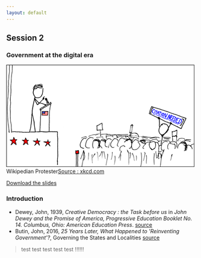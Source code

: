```yaml
---
layout: default
---
```


## Session 2

### Government at the digital era
![](img/wikipedian_protester.png)
Wikipedian Protester[Source : xkcd.com](http://xkcd.com/285/)

<i class="fa fa-download fa-3x" aria-hidden="true"></i> [Download the slides](img/slides.pdf)


### Introduction

- Dewey, John, 1939, _Creative Democracy : the Task before us_ in _John Dewey and the Promise of America, Progressive Education Booklet No. 14. Columbus, Ohio: American Education Press_. [source](http://pages.uoregon.edu/koopman/courses_readings/dewey/dewey_creative_democracy.pdf)
- Butin, John, 2016, *25 Years Later, What Happened to 'Reinventing Government'?*, Governing the States and Localities [source](http://www.governing.com/topics/mgmt/gov-reinventing-government-book.html)

> test test test test test !!!!!!

